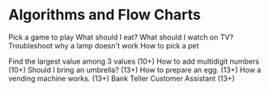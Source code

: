 # Algorithms and Flow Charts
Pick a game to play
What should I eat?
What should I watch on TV?
Troubleshoot why a lamp doesn't work
How to pick a pet

Find the largest value among 3 values (10+)
How to add multidigit numbers (10+)
Should I bring an umbrella? (13+)
How to prepare an egg. (13+)
How a vending machine works. (13+)
Bank Teller Customer Assistant (13+)
